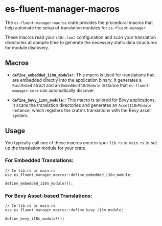 # es-fluent-manager-macros

The `es-fluent-manager-macros` crate provides the procedural macros that help automate the setup of translation modules for `es-fluent-manager`.

These macros read your `i18n.toml` configuration and scan your translation directories at compile time to generate the necessary static data structures for module discovery.

## Macros

-   **`define_embedded_i18n_module!`**: This macro is used for translations that are embedded directly into the application binary. It generates a `RustEmbed` struct and an `EmbeddedI18nModule` instance that `es-fluent-manager-core` can automatically discover.

-   **`define_bevy_i18n_module!`**: This macro is tailored for Bevy applications. It scans the translation directories and generates an `AssetI18nModule` instance, which registers the crate's translations with the Bevy asset system.

## Usage

You typically call one of these macros once in your `lib.rs` or `main.rs` to set up the translation module for your crate.

### For Embedded Translations:

```rs,no_run
// In lib.rs or main.rs
use es_fluent_manager_macros::define_embedded_i18n_module;

define_embedded_i18n_module!();
```

### For Bevy Asset-based Translations:

```rs,no_run
// In lib.rs or main.rs
use es_fluent_manager_macros::define_bevy_i18n_module;

define_bevy_i18n_module!();
```
